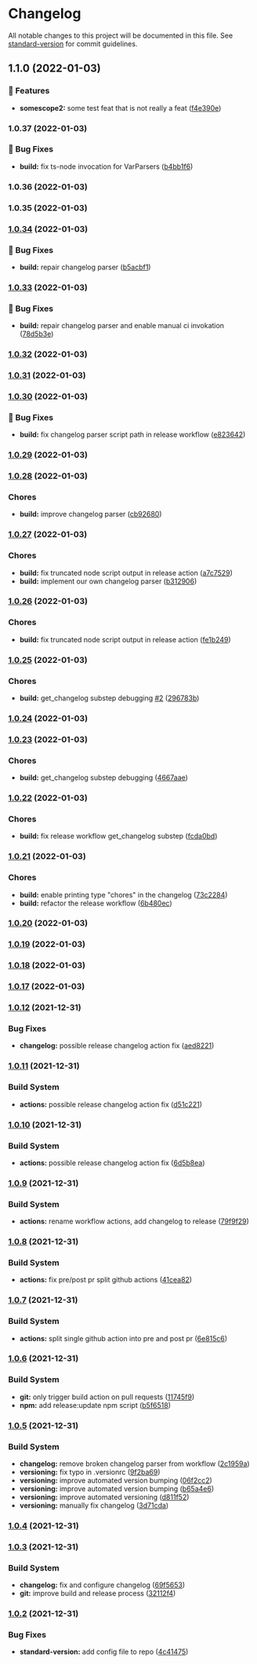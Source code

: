 # Changelog

All notable changes to this project will be documented in this file. See [standard-version](https://github.com/conventional-changelog/standard-version) for commit guidelines.

## 1.1.0 (2022-01-03)


### 🎉 Features

* **somescope2:** some test feat that is not really a feat ([f4e390e](https://github.com/JulianVallee/animated-greetings/commits/f4e390ec498fb19963f982a975b4134abfe8f75e))

### 1.0.37 (2022-01-03)


### 🐛 Bug Fixes

* **build:** fix ts-node invocation for VarParsers ([b4bb1f6](https://github.com/JulianVallee/animated-greetings/commits/b4bb1f6f28286074696b4407daa13b31ebc7d849))

### 1.0.36 (2022-01-03)

### 1.0.35 (2022-01-03)

### [1.0.34](https://github.com/JulianVallee/animated-greetings/compare/v1.0.33...v1.0.34) (2022-01-03)


### 🐛 Bug Fixes

* **build:** repair changelog parser ([b5acbf1](https://github.com/JulianVallee/animated-greetings/commits/b5acbf150aed73f1a508073a7830852b005759de))

### [1.0.33](https://github.com/JulianVallee/animated-greetings/compare/v1.0.32...v1.0.33) (2022-01-03)


### 🐛 Bug Fixes

* **build:** repair changelog parser and enable manual ci invokation ([78d5b3e](https://github.com/JulianVallee/animated-greetings/commits/78d5b3eea04e8c5106c253d85f462e63e955c0d4))

### [1.0.32](https://github.com/JulianVallee/animated-greetings/compare/v1.0.31...v1.0.32) (2022-01-03)

### [1.0.31](https://github.com/JulianVallee/animated-greetings/compare/v1.0.30...v1.0.31) (2022-01-03)

### [1.0.30](https://github.com/JulianVallee/animated-greetings/compare/v1.0.29...v1.0.30) (2022-01-03)


### 🐛 Bug Fixes

* **build:** fix changelog parser script path in release workflow ([e823642](https://github.com/JulianVallee/animated-greetings/commits/e823642fea8571b1c57c2b49911cb367b93a161b))

### [1.0.29](https://github.com/JulianVallee/animated-greetings/compare/v1.0.28...v1.0.29) (2022-01-03)

### [1.0.28](https://github.com/JulianVallee/animated-greetings/compare/v1.0.27...v1.0.28) (2022-01-03)


### Chores

* **build:** improve changelog parser ([cb92680](https://github.com/JulianVallee/animated-greetings/commits/cb92680a80d527f170ba2821cdff690bfde4ce77))

### [1.0.27](https://github.com/JulianVallee/animated-greetings/compare/v1.0.26...v1.0.27) (2022-01-03)


### Chores

* **build:** fix truncated node script output in release action ([a7c7529](https://github.com/JulianVallee/animated-greetings/commits/a7c75294ff0a2c9abc05ef32b572b1bf535eeef6))
* **build:** implement our own changelog parser ([b312906](https://github.com/JulianVallee/animated-greetings/commits/b312906deef6e0acda26b525b3a8711fbaff8ebd))

### [1.0.26](https://github.com/JulianVallee/animated-greetings/compare/v1.0.25...v1.0.26) (2022-01-03)


### Chores

* **build:** fix truncated node script output in release action ([fe1b249](https://github.com/JulianVallee/animated-greetings/commits/fe1b24968fa149ca1894b8fe41e144bcd022ab77))

### [1.0.25](https://github.com/JulianVallee/animated-greetings/compare/v1.0.24...v1.0.25) (2022-01-03)


### Chores

* **build:** get_changelog substep debugging [#2](https://github.com/JulianVallee/animated-greetings/issues/2) ([296783b](https://github.com/JulianVallee/animated-greetings/commits/296783bc00b99949550f8c19a13a98da45771ce2))

### [1.0.24](https://github.com/JulianVallee/animated-greetings/compare/v1.0.23...v1.0.24) (2022-01-03)

### [1.0.23](https://github.com/JulianVallee/animated-greetings/compare/v1.0.22...v1.0.23) (2022-01-03)


### Chores

* **build:** get_changelog substep debugging ([4667aae](https://github.com/JulianVallee/animated-greetings/commits/4667aae3d4bf61b67d9a4c7dbf1e7543fc995f17))

### [1.0.22](https://github.com/JulianVallee/animated-greetings/compare/v1.0.21...v1.0.22) (2022-01-03)


### Chores

* **build:** fix release workflow get_changelog substep ([fcda0bd](https://github.com/JulianVallee/animated-greetings/commits/fcda0bd58045d44d5c1a1e15054115402565331a))

### [1.0.21](https://github.com/JulianVallee/animated-greetings/compare/v1.0.20...v1.0.21) (2022-01-03)


### Chores

* **build:** enable printing type "chores" in the changelog ([73c2284](https://github.com/JulianVallee/animated-greetings/commits/73c22849c1787cd9a49232b6fa8b04a8a610b2d1))
* **build:** refactor the release workflow ([6b480ec](https://github.com/JulianVallee/animated-greetings/commits/6b480ecf395c900a0d6933bda0a1dd4d47aeb413))

### [1.0.20](https://github.com/JulianVallee/animated-greetings/compare/v1.0.19...v1.0.20) (2022-01-03)

### [1.0.19](https://github.com/JulianVallee/animated-greetings/compare/v1.0.18...v1.0.19) (2022-01-03)

### [1.0.18](https://github.com/JulianVallee/animated-greetings/compare/v1.0.17...v1.0.18) (2022-01-03)

### [1.0.17](https://github.com/JulianVallee/animated-greetings/compare/v1.0.16...v1.0.17) (2022-01-03)

### [1.0.12](https://github.com/JulianVallee/animated-greetings/compare/v1.0.11...v1.0.12) (2021-12-31)


### Bug Fixes

* **changelog:** possible release changelog action fix ([aed8221](https://github.com/JulianVallee/animated-greetings/commits/aed822149a1ea778299c946370f3db71cfe30cd9))

### [1.0.11](https://github.com/JulianVallee/animated-greetings/compare/v1.0.10...v1.0.11) (2021-12-31)


### Build System

* **actions:** possible release changelog action fix ([d51c221](https://github.com/JulianVallee/animated-greetings/commits/d51c221659e8302b7f0248fa8c872b2fa7eb641d))

### [1.0.10](https://github.com/JulianVallee/animated-greetings/compare/v1.0.9...v1.0.10) (2021-12-31)


### Build System

* **actions:** possible release changelog action fix ([6d5b8ea](https://github.com/JulianVallee/animated-greetings/commits/6d5b8ea2ce1df2d010f2421028daaca7feaac10d))

### [1.0.9](https://github.com/JulianVallee/animated-greetings/compare/v1.0.8...v1.0.9) (2021-12-31)


### Build System

* **actions:** rename workflow actions, add changelog to release ([79f9f29](https://github.com/JulianVallee/animated-greetings/commits/79f9f2983f244d7b158b0074762e81baffd6296d))

### [1.0.8](https://github.com/JulianVallee/animated-greetings/compare/v1.0.7...v1.0.8) (2021-12-31)


### Build System

* **actions:** fix pre/post pr split github actions ([41cea82](https://github.com/JulianVallee/animated-greetings/commits/41cea82963f8deb373513e217287da2edcf14370))

### [1.0.7](https://github.com/JulianVallee/animated-greetings/compare/v1.0.6...v1.0.7) (2021-12-31)


### Build System

* **actions:** split single github action into pre and post pr ([6e815c6](https://github.com/JulianVallee/animated-greetings/commits/6e815c66f4080f9da4f30287cd26b2b0762e1144))

### [1.0.6](https://github.com/JulianVallee/animated-greetings/compare/v1.0.5...v1.0.6) (2021-12-31)


### Build System

* **git:** only trigger build action on pull requests ([11745f9](https://github.com/JulianVallee/animated-greetings/commits/11745f94040dde228487819adb1e232fbc2c4bda))
* **npm:** add release:update npm script ([b5f6518](https://github.com/JulianVallee/animated-greetings/commits/b5f651848110c96a269d8dfb04d500ed7ce69506))

### [1.0.5](https://github.com/JulianVallee/animated-greetings/compare/v1.0.4...v1.0.5) (2021-12-31)


### Build System

* **changelog:** remove broken changelog parser from workflow ([2c1959a](https://github.com/JulianVallee/animated-greetings/commits/2c1959adcb499dffa6b42e19caf1b07781981867))
* **versioning:** fix typo in .versionrc ([9f2ba69](https://github.com/JulianVallee/animated-greetings/commits/9f2ba69b188f9201dc9b3ff406175d37ec3d98bc))
* **versioning:** improve automated version bumping ([06f2cc2](https://github.com/JulianVallee/animated-greetings/commits/06f2cc25f462b029eebceb09cffdbb18aa72fb39))
* **versioning:** improve automated version bumping ([b65a4e6](https://github.com/JulianVallee/animated-greetings/commits/b65a4e62aba5898b2a87d933c7b5c86d3cc54430))
* **versioning:** improve automated versioning ([d811f52](https://github.com/JulianVallee/animated-greetings/commits/d811f52fc1da64843b4c7b7691ae04df33caae27))
* **versioning:** manually fix changelog ([3d71cda](https://github.com/JulianVallee/animated-greetings/commits/3d71cdaf7d79f358e4149e953bce740ae87d44f3))

### [1.0.4](https://github.com/JulianVallee/animated-greetings/compare/v1.0.3...v1.0.4) (2021-12-31)


### [1.0.3](https://github.com/JulianVallee/animated-greetings/compare/v1.0.2...v1.0.3) (2021-12-31)


### Build System

* **changelog:** fix and configure changelog ([69f5653](https://github.com/JulianVallee/animated-greetings/commits/69f5653ccfdc22e5218ee1f6280b8d20ac82e762))
* **git:** improve build and release process ([32112f4](https://github.com/JulianVallee/animated-greetings/commits/32112f4bee14c5feaaa3de95da551d0960f7779e))

### [1.0.2](https://github.com/JulianVallee/animated-greetings/compare/v1.0.1...v1.0.2) (2021-12-31)


### Bug Fixes

* **standard-version:** add config file to repo ([4c41475](https://github.com/JulianVallee/animated-greetings/commits/4c414751cfe18266c74574cff450f02782af93a9))